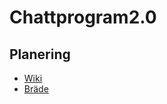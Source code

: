 # Chattprogram2.0


## Planering
* [Wiki](https://github.com/TheDeniableToast/Chattprogram2.0/wiki/Planering)
* [Bräde](https://github.com/TheDeniableToast/Chattprogram2.0/projects/1)
